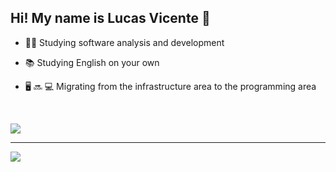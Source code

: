 
## Hi! My name is Lucas Vicente 👋


- 🧑‍🎓 Studying software analysis and development 
- 📚 Studying English on your own 
- 🖥 🔜 💻 Migrating from the infrastructure area to the programming area 
  
  <br>

  
</div>

 


  <a href="https://skillicons.dev">
    <img src="https://skillicons.dev/icons?i=html,css,js,nodejs,c,mysql,git,github,linux"/>
  </a>
 

</div>
<hr>

<div>
 <p>
  <a href="https://www.linkedin.com/in/lucas-vicente-564244174/" tang="_blank"> <img src = "https://img.shields.io/badge/LinkedIn-0077B5?style=for-the-badge&logo=linkedin&logoColor=white" tang="_blank" </img> </a>
  </p>
  
 </div>

